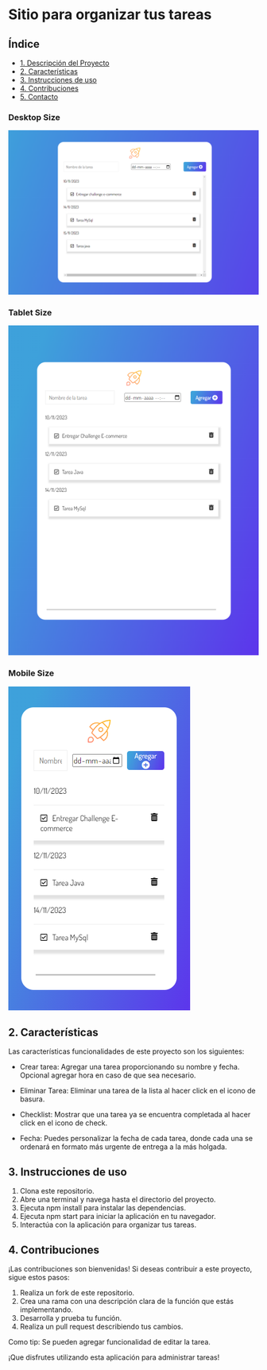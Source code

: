# Sitio para organizar tus tareas


## Índice

* [1. Descripción del Proyecto](#1-descripcion-del-proyecto)
* [2. Características](#2-caracteristicas)
* [3. Instrucciones de uso](#3-instrucciones-de-uso)
* [4. Contribuciones](#4-contribuciones)
* [5. Contacto ](#5-contacto)


### Desktop Size

![imagen](assets/desktopSize.png)

### Tablet Size
![imagen](assets/tabletSize.png)

### Mobile Size
![imagen](assets/mobileSize.png)

## 2. Características

Las características funcionalidades de este proyecto son los siguientes:

* Crear tarea: Agregar una tarea proporcionando su nombre y fecha. Opcional agregar hora en caso de que sea necesario.

* Eliminar Tarea: Eliminar una tarea de la lista al hacer click en el icono de basura.

* Checklist: Mostrar que una tarea ya se encuentra completada al hacer click en el icono de check. 

* Fecha: Puedes personalizar la fecha de cada tarea, donde cada una se ordenará en formato más urgente de entrega a la más holgada.

## 3. Instrucciones de uso

1. Clona este repositorio.
2. Abre una terminal y navega hasta el directorio del proyecto.
3. Ejecuta npm install para instalar las dependencias.
4. Ejecuta npm start para iniciar la aplicación en tu navegador.
5. Interactúa con la aplicación para organizar tus tareas. 

## 4. Contribuciones
¡Las contribuciones son bienvenidas! Si deseas contribuir a este proyecto, sigue estos pasos:

1. Realiza un fork de este repositorio.
2. Crea una rama con una descripción clara de la función que estás implementando.
3. Desarrolla y prueba tu función.
4. Realiza un pull request describiendo tus cambios.

Como tip: Se pueden agregar funcionalidad de editar la tarea. 

¡Que disfrutes utilizando esta aplicación para administrar tareas!
